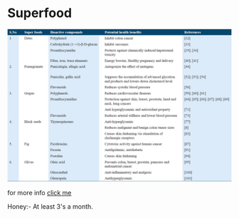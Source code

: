 # Superfood

![](media/superfood.jpg)

for more info [click me](https://www.ncbi.nlm.nih.gov/pmc/articles/PMC5870322/)

Honey:- At least 3's a month.

